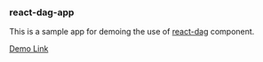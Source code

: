 ### react-dag-app
 This is a sample app for demoing the use of [react-dag](https://github.com/ajainarayanan/react-dag) component.

[Demo Link](http://react-dag-app.surge.sh)
